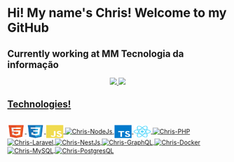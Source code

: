 # Hi! My name's Chris! Welcome to my GitHub

## Currently working at MM Tecnologia da informação

<div align="center">
  <a href="https://github.com/christofermendes">
  <img height="180em" src="https://github-readme-stats.vercel.app/api?username=christofermendes"/>
  <img height="180em" src="https://github-readme-stats.vercel.app/api/top-langs/?username=ChristoferMendes&layout=compact&langs_count=7&theme=radical"/>
</div>
<div style="display: inline_block"><h2>Technologies!</h2><br>
  <img align="center" alt="Chris-HTML" height="30" width="40" src="https://raw.githubusercontent.com/devicons/devicon/master/icons/html5/html5-original.svg">
  <img align="center" alt="Chris-CSS" height="30" width="40" src="https://raw.githubusercontent.com/devicons/devicon/master/icons/css3/css3-original.svg">
  <img align="center" alt="Chris-Js" height="30" width="40" src="https://raw.githubusercontent.com/devicons/devicon/master/icons/javascript/javascript-plain.svg">
    <img align="center" alt="Chris-NodeJs" height="60" width="40" src="https://cdn.jsdelivr.net/gh/devicons/devicon/icons/nodejs/nodejs-original-wordmark.svg" />
  <img align="center" alt="Chris-Ts" height="30" width="40" src="https://raw.githubusercontent.com/devicons/devicon/master/icons/typescript/typescript-plain.svg">
  <img align="center" alt="Chris-React" height="30" width="40" src="https://raw.githubusercontent.com/devicons/devicon/master/icons/react/react-original.svg">
  <img align="center" alt="Chris-PHP" height="30" width="40" src="https://cdn.jsdelivr.net/gh/devicons/devicon/icons/php/php-original.svg" />
  <img align="center" alt="Chris-Laravel" height="30" width="40" src="https://cdn.jsdelivr.net/gh/devicons/devicon/icons/laravel/laravel-plain.svg">
  <img align="center" alt="Chris-NestJs" height="30" width="40" src="https://cdn.jsdelivr.net/gh/devicons/devicon/icons/nestjs/nestjs-plain.svg" />
   <img align="center" alt="Chris-GraphQL" height="60" width="40" src="https://cdn.jsdelivr.net/gh/devicons/devicon/icons/graphql/graphql-plain-wordmark.svg" />
  <img align="center" alt="Chris-Docker" height="60" width="40" src="https://cdn.jsdelivr.net/gh/devicons/devicon/icons/docker/docker-original-wordmark.svg" />
  <img align="center" alt="Chris-MySQL" height="60" width="40" src="https://cdn.jsdelivr.net/gh/devicons/devicon/icons/mysql/mysql-original-wordmark.svg" />
   <img align="center" alt="Chris-PostgresQL" height="60" width="40" src="https://cdn.jsdelivr.net/gh/devicons/devicon/icons/postgresql/postgresql-original-wordmark.svg" />
  
  ##

 
</div>
